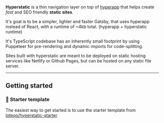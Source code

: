 **Hyperstatic** is a thin navigation layer on top of [hyperapp](https://github.com/jorgebucaran/hyperapp) that helps create *fast* and SEO friendly **static sites**.

It's goal is to be a simpler, lighter and faster Gatsby, that uses hyperapp instead of React, with a runtime of ~4kb total. (hyperapp + hyperstatic runtime)

It's TypeScript codebase has an inherently small footprint by using Puppeteer for pre-rendering and dynamic imports for code-splitting.

Sites built with hyperstatic are meant to be deployed on static hosting services like Netlify or Github Pages, but can be hosted on any static file server.

---


## Getting started


### 🚀 Starter template

The easiest way to get started is to use the starter template from [loteoo/hyperstatic-starter](https://github.com/loteoo/hyperstatic-starter).
